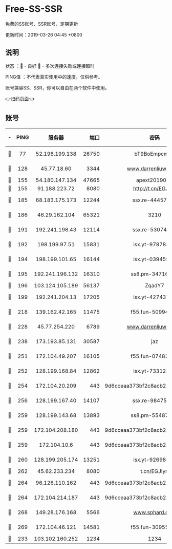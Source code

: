 # Free-SS-SSR

免费的SS账号、SSR账号，定期更新

更新时间：2019-03-26 04:45 +0800

## 说明

状态     ：🙂 - 良好 🙁 - 多次连接失败或连接超时

PING值   ：不代表真实使用中的速度，仅供参考。

账号兼容SS、SSR，你可以自由在两个软件中使用。

👉[扫码页面](https://liesauer.github.io/Free-SS-SSR/)👈

## 账号

|-|PING|服务器|端口|密码|加密方式|区域|
|:----:|:----:|:-----:|-----:|:----:|:----:|:----:|
|🙂|77|52.196.199.138|26750|bT9BoEmpcmP7|aes-256-cfb|JP|
|🙂|128|45.77.18.60|3344|www.darrenliuwei.com|aes-256-cfb|JP|
|🙂|155|54.180.147.134|47665|apext2019001|chacha20|KR|
|🙂|155|91.188.223.72|8080|http://t.cn/EGJIyrl|rc4-md5|RU|
|🙂|185|68.183.175.173|12244|ssx.re-44457253|aes-256-cfb|US|
|🙂|186|46.29.162.104|65321|3210|aes-256-ctr|RU|
|🙂|191|192.241.198.43|12114|ssx.re-53074650|aes-256-cfb|US|
|🙂|192|198.199.97.51|15831|isx.yt-97878355|aes-256-cfb|US|
|🙂|194|198.199.101.65|16144|isx.yt-03945929|aes-256-cfb|US|
|🙂|195|192.241.196.132|16310|ss8.pm-34716265|aes-256-cfb|US|
|🙂|196|103.124.105.189|56137|ZqadY7|chacha20|CN|
|🙂|199|192.241.204.13|17205|isx.yt-42743727|aes-256-cfb|US|
|🙂|218|139.162.42.165|11475|f55.fun-50994506|aes-256-cfb|SG|
|🙂|228|45.77.254.220|6789|www.darrenliuwei.com|aes-256-cfb|SG|
|🙂|238|173.193.85.131|30587|jaz|aes-256-cfb|US|
|🙂|251|172.104.49.207|16105|f55.fun-07482926|aes-256-cfb|SG|
|🙂|252|128.199.168.84|12862|isx.yt-73312221|aes-256-cfb|SG|
|🙂|254|172.104.20.209|443|9d6cceaa373bf2c8acb22e60b6a58be6|aes-256-cfb|US|
|🙂|256|128.199.167.40|14107|ssx.re-98475570|aes-256-cfb|SG|
|🙂|259|128.199.143.68|13893|ss8.pm-55487528|aes-256-cfb|SG|
|🙂|259|172.104.208.180|443|9d6cceaa373bf2c8acb22e60b6a58be6|aes-256-cfb|US|
|🙂|259|172.104.10.6|443|9d6cceaa373bf2c8acb22e60b6a58be6|aes-256-cfb|US|
|🙂|260|128.199.205.174|13251|isx.yt-92698565|aes-256-cfb|SG|
|🙂|262|45.62.233.234|8080|t.cn/EGJIyrl|rc4-md5|CA|
|🙂|264|96.126.110.162|443|9d6cceaa373bf2c8acb22e60b6a58be6|aes-256-cfb|US|
|🙂|264|172.104.214.187|443|9d6cceaa373bf2c8acb22e60b6a58be6|aes-256-cfb|US|
|🙂|268|149.28.176.168|5566|www.sphard.com|aes-256-cfb|AU|
|🙂|269|172.104.46.121|14581|f55.fun-30955326|aes-256-cfb|SG|
|🙂|233|103.102.160.252|1234|1234|rc4-md5|JP|
